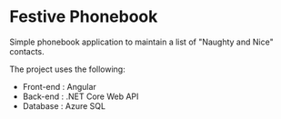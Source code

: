 # Festive Phonebook

Simple phonebook application to maintain a list of "Naughty and Nice" contacts.

The project uses the following:

* Front-end : Angular
* Back-end : .NET Core Web API
* Database : Azure SQL


